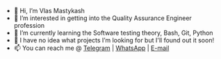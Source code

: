 - 👋 Hi, I’m Vlas Mastykash
- 👀 I’m interested in getting into the Quality Assurance Engineer profession
- 🌱 I’m currently learning the Software testing theory, Bash, Git, Python
- 💞️ I have no idea what projects I’m looking for but I'll found out it soon!
- 📫 You can reach me @ [Telegram](https://t.me/v_las) | [WhatsApp](https://wa.me/79136198392) | [E-mail](mailto:mastykash.vlas@gmail.com)
<!---
v-las/v-las is a ✨ special ✨ repository because its `README.md` (this file) appears on your GitHub profile.
You can click the Preview link to take a look at your changes.
--->
